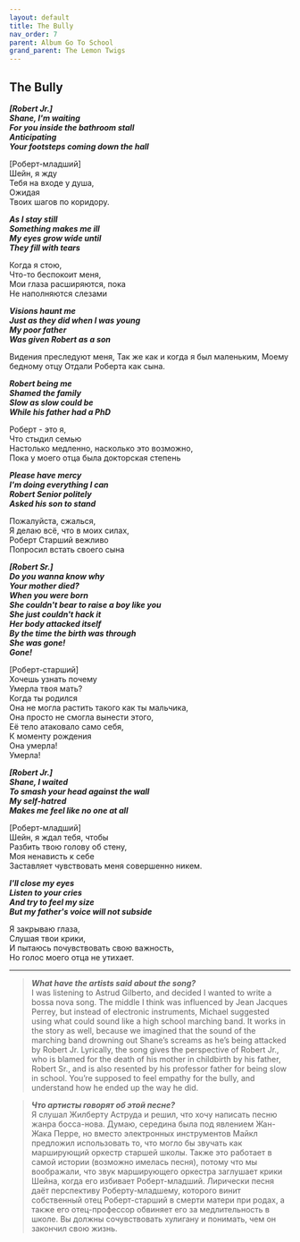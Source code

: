 ```yaml
---  
layout: default  
title: The Bully  
nav_order: 7  
parent: Album Go To School  
grand_parent: The Lemon Twigs  
---  
```


## **The Bully**

**_[Robert Jr.]  
Shane, I'm waiting  
For you inside the bathroom stall  
Anticipating  
Your footsteps coming down the hall_**  

[Роберт-младший]  
Шейн, я жду  
Тебя на входе у душа,  
Ожидая  
Твоих шагов по коридору.  

**_As I stay still  
Something makes me ill  
My eyes grow wide until  
They fill with tears_**  

Когда я стою,  
Что-то беспокоит меня,  
Мои глаза расширяются, пока  
Не наполняются слезами  

**_Visions haunt me  
Just as they did when I was young  
My poor father  
Was given Robert as a son_**  

Видения преследуют меня,
Так же как и когда я был маленьким,
Моему бедному отцу
Отдали Роберта как сына.

**_Robert being me  
Shamed the family  
Slow as slow could be  
While his father had a PhD_**  

Роберт - это я,  
Что стыдил семью  
Настолько медленно, насколько это возможно,  
Пока у моего отца была докторская степень  

**_Please have mercy  
I'm doing everything I can  
Robert Senior politely  
Asked his son to stand_**  

Пожалуйста, сжалься,  
Я делаю всё, что в моих силах,  
Роберт Старший вежливо  
Попросил встать своего сына  

**_[Robert Sr.]  
Do you wanna know why  
Your mother died?  
When you were born  
She couldn't bear to raise a boy like you  
She just couldn't hack it  
Her body attacked itself  
By the time the birth was through  
She was gone!  
Gone!_**  

[Роберт-старший]  
Хочешь узнать почему  
Умерла твоя мать?  
Когда ты родился  
Она не могла растить такого как ты мальчика,  
Она просто не смогла вынести этого,  
Её тело атаковало само себя,  
К моменту рождения  
Она умерла!  
Умерла!  

**_[Robert Jr.]  
Shane, I waited  
To smash your head against the wall  
My self-hatred  
Makes me feel like no one at all_**  

[Роберт-младший]  
Шейн, я ждал тебя, чтобы  
Разбить твою голову об стену,  
Моя ненависть к себе  
Заставляет чувствовать меня совершенно никем.  

**_I'll close my eyes  
Listen to your cries  
And try to feel my size  
But my father's voice will not subside_**  

Я закрываю глаза,  
Слушая твои крики,  
И пытаюсь почувствовать свою важность,  
Но голос моего отца не утихает.  
- - -

> **_What have the artists said about the song?_**  
I was listening to Astrud Gilberto, and decided I wanted to write a bossa nova song. The middle I think was influenced by Jean Jacques Perrey, but instead of electronic instruments, Michael suggested using what could sound like a high school marching band. It works in the story as well, because we imagined that the sound of the marching band drowning out Shane’s screams as he’s being attacked by Robert Jr. Lyrically, the song gives the perspective of Robert Jr., who is blamed for the death of his mother in childbirth by his father, Robert Sr., and is also resented by his professor father for being slow in school. You’re supposed to feel empathy for the bully, and understand how he ended up the way he did.

> **_Что артисты говорят об этой песне?_**  
 Я слушал Жилберту Аструда и решил, что хочу написать песню жанра босса-нова. Думаю, середина была под явлением Жан-Жака Перре, но вместо электронных инструментов  Майкл предложил использовать то, что могло бы звучать как марширующий оркестр старшей школы. Также это работает в самой истории (возможно имелась песня),  потому что мы воображали, что звук марширующего оркестра заглушает крики Шейна, когда его избивает Роберт-младший. Лирически песня даёт перспективу Роберту-младшему, которого винит собственный отец Роберт-старший в смерти матери при родах, а также его отец-профессор обвиняет его за медлительность в школе. Вы должны сочувствовать хулигану и понимать, чем он закончил свою жизнь. 
